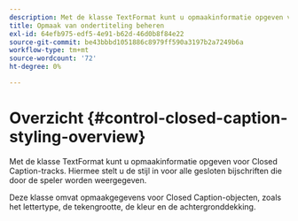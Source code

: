 ```yaml
---
description: Met de klasse TextFormat kunt u opmaakinformatie opgeven voor Closed Caption-tracks. Hiermee stelt u de stijl in voor alle gesloten bijschriften die door de speler worden weergegeven.
title: Opmaak van ondertiteling beheren
exl-id: 64efb975-edf5-4e91-b62d-46d0b8f84e22
source-git-commit: be43bbbd1051886c8979ff590a3197b2a7249b6a
workflow-type: tm+mt
source-wordcount: '72'
ht-degree: 0%

---
```


# Overzicht {#control-closed-caption-styling-overview}

Met de klasse TextFormat kunt u opmaakinformatie opgeven voor Closed Caption-tracks. Hiermee stelt u de stijl in voor alle gesloten bijschriften die door de speler worden weergegeven.

Deze klasse omvat opmaakgegevens voor Closed Caption-objecten, zoals het lettertype, de tekengrootte, de kleur en de achtergronddekking.
